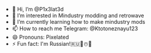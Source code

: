 - 👋 Hi, I’m @P1x3lat3d
- 👀 I’m interested in Mindustry modding and retrowave
- 🌱 I’m currently learning how to make mindustry mods
- 📫 How to reach me Telegram: @Ktotoneznayu123
- 😄 Pronouns: Pixelated
- ⚡ Fun fact: I'm Russian!🇷🇺🐻☃️🍾

<!---
P1x3lat3d/P1x3lat3d is a ✨ special ✨ repository because its `README.md` (this file) appears on your GitHub profile.
You can click the Preview link to take a look at your changes.
--->

